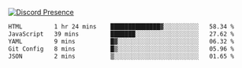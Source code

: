 [![Discord Presence](https://lanyard.cnrad.dev/api/689805100331696149)](https://discord.com/users/689805100331696149)

<!--START_SECTION:waka-->

```txt
HTML         1 hr 24 mins    ██████████████▓░░░░░░░░░░   58.34 %
JavaScript   39 mins         ███████░░░░░░░░░░░░░░░░░░   27.62 %
YAML         9 mins          █▓░░░░░░░░░░░░░░░░░░░░░░░   06.32 %
Git Config   8 mins          █▒░░░░░░░░░░░░░░░░░░░░░░░   05.96 %
JSON         2 mins          ▒░░░░░░░░░░░░░░░░░░░░░░░░   01.65 %
```

<!--END_SECTION:waka-->
<img src="https://hit.yhype.me/github/profile?user_id=53441990" alt="">
